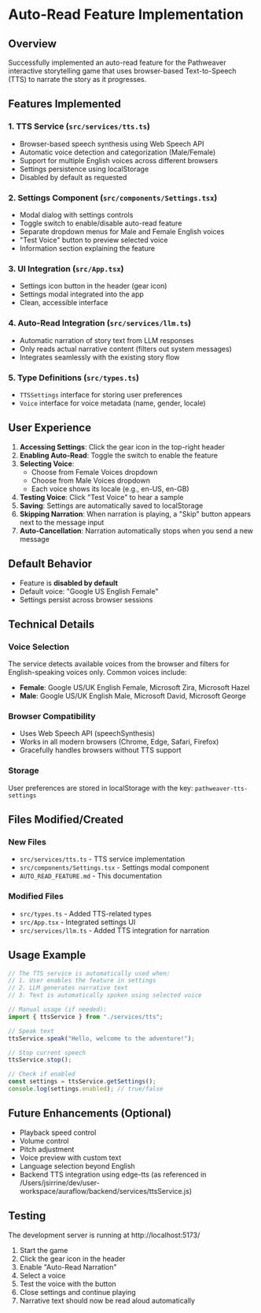 # Auto-Read Feature Implementation

## Overview

Successfully implemented an auto-read feature for the Pathweaver interactive storytelling game that uses browser-based Text-to-Speech (TTS) to narrate the story as it progresses.

## Features Implemented

### 1. TTS Service (`src/services/tts.ts`)

- Browser-based speech synthesis using Web Speech API
- Automatic voice detection and categorization (Male/Female)
- Support for multiple English voices across different browsers
- Settings persistence using localStorage
- Disabled by default as requested

### 2. Settings Component (`src/components/Settings.tsx`)

- Modal dialog with settings controls
- Toggle switch to enable/disable auto-read feature
- Separate dropdown menus for Male and Female English voices
- "Test Voice" button to preview selected voice
- Information section explaining the feature

### 3. UI Integration (`src/App.tsx`)

- Settings icon button in the header (gear icon)
- Settings modal integrated into the app
- Clean, accessible interface

### 4. Auto-Read Integration (`src/services/llm.ts`)

- Automatic narration of story text from LLM responses
- Only reads actual narrative content (filters out system messages)
- Integrates seamlessly with the existing story flow

### 5. Type Definitions (`src/types.ts`)

- `TTSSettings` interface for storing user preferences
- `Voice` interface for voice metadata (name, gender, locale)

## User Experience

1. **Accessing Settings**: Click the gear icon in the top-right header
2. **Enabling Auto-Read**: Toggle the switch to enable the feature
3. **Selecting Voice**:
   - Choose from Female Voices dropdown
   - Choose from Male Voices dropdown
   - Each voice shows its locale (e.g., en-US, en-GB)
4. **Testing Voice**: Click "Test Voice" to hear a sample
5. **Saving**: Settings are automatically saved to localStorage
6. **Skipping Narration**: When narration is playing, a "Skip" button appears next to the message input
7. **Auto-Cancellation**: Narration automatically stops when you send a new message

## Default Behavior

- Feature is **disabled by default**
- Default voice: "Google US English Female"
- Settings persist across browser sessions

## Technical Details

### Voice Selection

The service detects available voices from the browser and filters for English-speaking voices only. Common voices include:

- **Female**: Google US/UK English Female, Microsoft Zira, Microsoft Hazel
- **Male**: Google US/UK English Male, Microsoft David, Microsoft George

### Browser Compatibility

- Uses Web Speech API (speechSynthesis)
- Works in all modern browsers (Chrome, Edge, Safari, Firefox)
- Gracefully handles browsers without TTS support

### Storage

User preferences are stored in localStorage with the key: `pathweaver-tts-settings`

## Files Modified/Created

### New Files

- `src/services/tts.ts` - TTS service implementation
- `src/components/Settings.tsx` - Settings modal component
- `AUTO_READ_FEATURE.md` - This documentation

### Modified Files

- `src/types.ts` - Added TTS-related types
- `src/App.tsx` - Integrated settings UI
- `src/services/llm.ts` - Added TTS integration for narration

## Usage Example

```typescript
// The TTS service is automatically used when:
// 1. User enables the feature in settings
// 2. LLM generates narrative text
// 3. Text is automatically spoken using selected voice

// Manual usage (if needed):
import { ttsService } from "./services/tts";

// Speak text
ttsService.speak("Hello, welcome to the adventure!");

// Stop current speech
ttsService.stop();

// Check if enabled
const settings = ttsService.getSettings();
console.log(settings.enabled); // true/false
```

## Future Enhancements (Optional)

- Playback speed control
- Volume control
- Pitch adjustment
- Voice preview with custom text
- Language selection beyond English
- Backend TTS integration using edge-tts (as referenced in /Users/jsirrine/dev/user-workspace/auraflow/backend/services/ttsService.js)

## Testing

The development server is running at http://localhost:5173/

1. Start the game
2. Click the gear icon in the header
3. Enable "Auto-Read Narration"
4. Select a voice
5. Test the voice with the button
6. Close settings and continue playing
7. Narrative text should now be read aloud automatically
